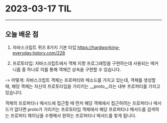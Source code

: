 # 2023-03-17 TIL

---

## 오늘 배운 점

1. 자바스크립트 퀴즈 8가지 기본 타입
    https://hardworking-everyday.tistory.com/228

2. 프로토타입: 자바스크립트에서 객체 지향 프로그래밍을 구현하는데 사용되는 메커니즘 중 하나로 이를 통해 객체간 상속을 구현할 수 있습니다.


-> 어떻게: 자바스크립트 객체는 프로퍼티와 메소드를 가지고 있는데, 객체를 생성할 때, 해당 객체는 자신의 프로토타입을 가리키는 __proto__라는 내부 프로퍼티를 가지고 있습니다.


객체의 프로퍼티나 메서드에 접근할 때 먼저 해당 객체에서 접근하려는 프로퍼티나 메서드가 없다면 proto가 가리키는 프로토타입 객체에서 해당 프로퍼티나 메서드를 검색하는 프로퍼티 체이닝을 수행해서 원하는 프로퍼티나 메서드를 찾게 됩니다.
